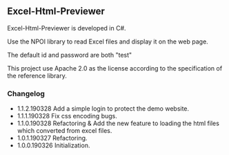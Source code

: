 ## Excel-Html-Previewer

Excel-Html-Previewer is developed in C#.

Use the NPOI library to read Excel files and display it on the web page.

The default id and password are both "test"

This project use Apache 2.0 as the license according to the specification of the reference library.

### Changelog
* 1.1.2.190328 Add a simple login to protect the demo website.
* 1.1.1.190328 Fix css encoding bugs.
* 1.1.0.190328 Refactoring & Add the new feature to loading the html files which converted from excel files.
* 1.0.1.190327 Refactoring.
* 1.0.0.190326 Initialization.

